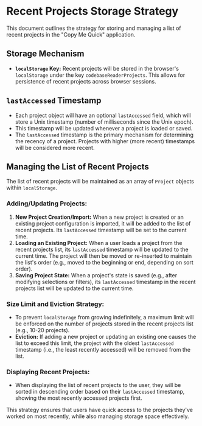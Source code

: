 # Recent Projects Storage Strategy

This document outlines the strategy for storing and managing a list of recent projects in the "Copy Me Quick" application.

## Storage Mechanism

-   **`localStorage` Key:** Recent projects will be stored in the browser's `localStorage` under the key `codebaseReaderProjects`. This allows for persistence of recent projects across browser sessions.

## `lastAccessed` Timestamp

-   Each project object will have an optional `lastAccessed` field, which will store a Unix timestamp (number of milliseconds since the Unix epoch).
-   This timestamp will be updated whenever a project is loaded or saved.
-   The `lastAccessed` timestamp is the primary mechanism for determining the recency of a project. Projects with higher (more recent) timestamps will be considered more recent.

## Managing the List of Recent Projects

The list of recent projects will be maintained as an array of `Project` objects within `localStorage`.

### Adding/Updating Projects:

1.  **New Project Creation/Import:** When a new project is created or an existing project configuration is imported, it will be added to the list of recent projects. Its `lastAccessed` timestamp will be set to the current time.
2.  **Loading an Existing Project:** When a user loads a project from the recent projects list, its `lastAccessed` timestamp will be updated to the current time. The project will then be moved or re-inserted to maintain the list's order (e.g., moved to the beginning or end, depending on sort order).
3.  **Saving Project State:** When a project's state is saved (e.g., after modifying selections or filters), its `lastAccessed` timestamp in the recent projects list will be updated to the current time.

### Size Limit and Eviction Strategy:

-   To prevent `localStorage` from growing indefinitely, a maximum limit will be enforced on the number of projects stored in the recent projects list (e.g., 10-20 projects).
-   **Eviction:** If adding a new project or updating an existing one causes the list to exceed this limit, the project with the oldest `lastAccessed` timestamp (i.e., the least recently accessed) will be removed from the list.

### Displaying Recent Projects:

-   When displaying the list of recent projects to the user, they will be sorted in descending order based on their `lastAccessed` timestamp, showing the most recently accessed projects first.

This strategy ensures that users have quick access to the projects they've worked on most recently, while also managing storage space effectively.
